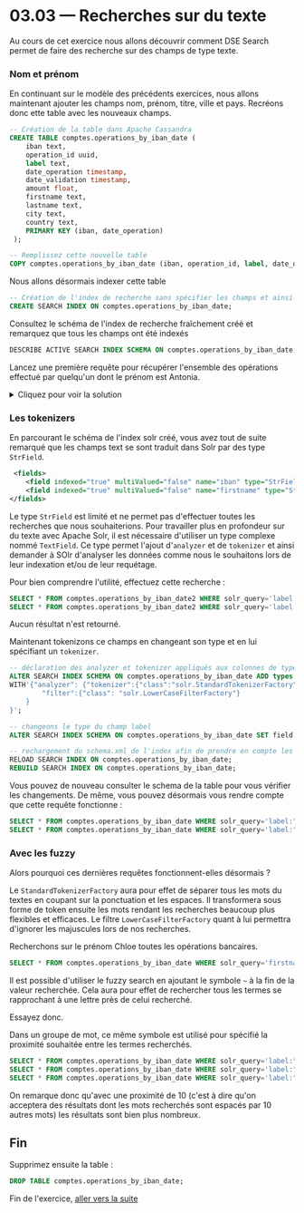 # 03.03 — Recherches sur du texte

Au cours de cet exercice nous allons découvrir comment DSE Search permet de faire des recherche sur des champs de type texte.

### Nom et prénom

En continuant sur le modèle des précédents exercices, nous allons maintenant ajouter les champs nom, prénom, titre, ville et pays.
Recréons donc ette table avec les nouveaux champs.
```sql
-- Création de la table dans Apache Cassandra
CREATE TABLE comptes.operations_by_iban_date (
    iban text,
    operation_id uuid,
    label text,
    date_operation timestamp,
    date_validation timestamp,
    amount float,
    firstname text,
    lastname text,
    city text,
    country text,
    PRIMARY KEY (iban, date_operation)
 );

-- Remplissez cette nouvelle table 
COPY comptes.operations_by_iban_date (iban, operation_id, label, date_operation, date_validation, amount, firstname, lastname, city, country) FROM '100iban_operations_with_validation_date_and_names.csv' WITH HEADER=true AND DELIMITER=';';
```

Nous allons désormais indexer cette table

```sql
-- Création de l'index de recherche sans spécifier les champs et ainsi tout indexer
CREATE SEARCH INDEX ON comptes.operations_by_iban_date;
```

Consultez le schéma de l'index de recherche fraîchement créé et remarquez que tous les champs ont été indexés

```sql
DESCRIBE ACTIVE SEARCH INDEX SCHEMA ON comptes.operations_by_iban_date;
```

Lancez une première requête pour récupérer l'ensemble des opérations effectué par quelqu'un dont le prénom est Antonia.

<details>
    <summary>Cliquez pour voir la solution</summary>

```sql
SELECT * FROM comptes.operations_by_iban_date WHERE solr_query='firstname:Antonia';
```

</details>

### Les tokenizers

En parcourant le schéma de l'index solr créé, vous avez tout de suite remarqué que les champs text se sont traduit dans Solr par des type `StrField`.

```xml
 <fields>
    <field indexed="true" multiValued="false" name="iban" type="StrField"/>
    <field indexed="true" multiValued="false" name="firstname" type="StrField"/>
</fields>
```

Le type `StrField` est limité et ne permet pas d'effectuer toutes les recherches que nous souhaiterions. 
Pour travailler plus en profondeur sur du texte avec Apache Solr, il est nécessaire d'utiliser un type complexe nommé `TextField`. Ce type permet l'ajout d'`analyzer` et de `tokenizer` et ainsi demander à SOlr d'analyser les données comme nous le souhaitons lors de leur indexation et/ou de leur requétage.

Pour bien comprendre l'utilité, effectuez cette recherche :

```sql
SELECT * FROM comptes.operations_by_iban_date2 WHERE solr_query='label:"maxime ab"';
SELECT * FROM comptes.operations_by_iban_date2 WHERE solr_query='label:"MAXIME"';
``` 

Aucun résultat n'est retourné. 

Maintenant tokenizons ce champs en changeant son type et en lui spécifiant un `tokenizer`.

```sql
-- déclaration des analyzer et tokenizer appliqués aux colonnes de type TextField
ALTER SEARCH INDEX SCHEMA ON comptes.operations_by_iban_date ADD types.fieldtype[@class='org.apache.solr.schema.TextField',@name='TextField']
WITH'{"analyzer": {"tokenizer":{"class":"solr.StandardTokenizerFactory"},
        "filter":{"class": "solr.LowerCaseFilterFactory"}
    }
}';

-- changeons le type du champ label
ALTER SEARCH INDEX SCHEMA ON comptes.operations_by_iban_date SET field[@name='label']@type = 'TextField';

-- rechargement du schema.xml de l'index afin de prendre en compte les modifications
RELOAD SEARCH INDEX ON comptes.operations_by_iban_date;
REBUILD SEARCH INDEX ON comptes.operations_by_iban_date;
``` 

Vous pouvez de nouveau consulter le schema de la table pour vous vérifier les changements. De même, vous pouvez désormais vous rendre compte que cette requête fonctionne :
```sql
SELECT * FROM comptes.operations_by_iban_date WHERE solr_query='label:"maxime ab"';
SELECT * FROM comptes.operations_by_iban_date WHERE solr_query='label:"MAXIME"';
``` 

### Avec les fuzzy

Alors pourquoi ces dernières requêtes fonctionnent-elles désormais ?

Le `StandardTokenizerFactory` aura pour effet de séparer tous les mots du textes en coupant sur la ponctuation et les espaces. Il transformera sous forme de token ensuite les mots rendant les recherches beaucoup plus flexibles et efficaces. Le filtre `LowerCaseFilterFactory` quant à lui permettra d'ignorer les majuscules lors de nos recherches.

Recherchons sur le prénom Chloe toutes les opérations bancaires.
 
```sql
SELECT * FROM comptes.operations_by_iban_date WHERE solr_query='firstname:Chloe';
```
Il est possible d'utiliser le fuzzy search en ajoutant le symbole `~` à la fin de la valeur recherchée. Cela aura pour effet de rechercher tous les termes se rapprochant à une lettre près de celui recherché.

Essayez donc.

Dans un groupe de mot, ce même symbole est utilisé pour spécifié la proximité souhaitée entre les termes recherchés.

```sql
SELECT * FROM comptes.operations_by_iban_date WHERE solr_query='label:"doloribus veritatis"';
SELECT * FROM comptes.operations_by_iban_date WHERE solr_query='label:"doloribus veritatis"~2';
SELECT * FROM comptes.operations_by_iban_date WHERE solr_query='label:"doloribus veritatis"~10';
```

On remarque donc qu'avec une proximité de 10 (c'est à dire qu'on acceptera des résultats dont les mots recherchés sont espacés par 10 autres mots) les résultats sont bien plus nombreux.

## Fin

Supprimez ensuite la table :
```sql
DROP TABLE comptes.operations_by_iban_date;
```

Fin de l'exercice, [aller vers la suite](03.04)